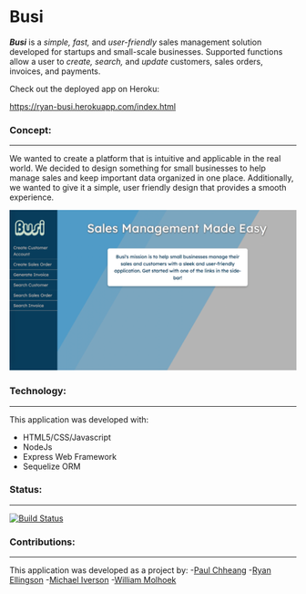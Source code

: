 # Busi 

***Busi*** is a *simple, fast,* and *user-friendly* sales management solution developed for startups and small-scale businesses. Supported functions allow a user to *create, search,* and *update* customers, sales orders, invoices, and payments.

Check out the deployed app on Heroku:

https://ryan-busi.herokuapp.com/index.html


### Concept:
---
We wanted to create a platform that is intuitive and applicable in the real world. We decided to design something for small businesses to help manage sales and keep important data organized in one place. Additionally, we wanted to give it a simple, user friendly design that provides a smooth experience.

![Screenshot](https://github.com/RyanEllingson/Busi/blob/master/assets/images/Screen%20Shot%202020-01-10%20at%2011.24.32%20AM.png)

### Technology:
---
This application was developed with:
- HTML5/CSS/Javascript
- NodeJs
- Express Web Framework
- Sequelize ORM

### Status:
---
[![Build Status](https://travis-ci.com/RyanEllingson/Busi.png?branch=master)](https://travis-ci.com/RyanEllingson/Busi)


### Contributions:
---
This application was developed as a project by:
-[Paul Chheang](https://github.com/paul-kh) 
-[Ryan Ellingson](https://github.com/RyanEllingson) 
-[Michael Iverson](https://github.com/ivers523)
-[William Molhoek](https://github.com/wmolhoek)
                                             

